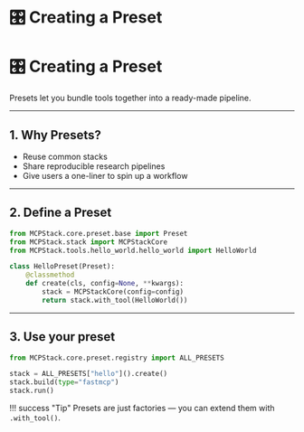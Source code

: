 # 🎛 Creating a Preset
# 🎛 Creating a Preset

Presets let you bundle tools together into a ready-made pipeline.

---

## 1. Why Presets?

- Reuse common stacks  
- Share reproducible research pipelines  
- Give users a one-liner to spin up a workflow

---

## 2. Define a Preset

```python
from MCPStack.core.preset.base import Preset
from MCPStack.stack import MCPStackCore
from MCPStack.tools.hello_world.hello_world import HelloWorld

class HelloPreset(Preset):
    @classmethod
    def create(cls, config=None, **kwargs):
        stack = MCPStackCore(config=config)
        return stack.with_tool(HelloWorld())
```

---

## 3. Use your preset

```python
from MCPStack.core.preset.registry import ALL_PRESETS

stack = ALL_PRESETS["hello"]().create()
stack.build(type="fastmcp")
stack.run()
```


!!! success "Tip"
    Presets are just factories — you can extend them with `.with_tool()`.
